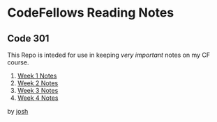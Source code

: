 # CodeFellows Reading Notes

## Code 301
This Repo is inteded for use in keeping *very important* notes on my CF course.
1. [Week 1 Notes](reading1.md)
2. [Week 2 Notes](reading2.md)
3. [Week 3 Notes](reading3.md)
4. [Week 4 Notes](reading4.md)



by [josh](http://www.josheasley.net)
